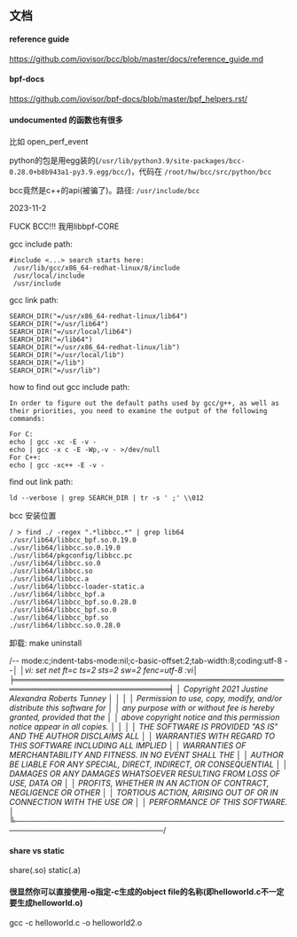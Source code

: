 ## 文档

#### reference guide

https://github.com/iovisor/bcc/blob/master/docs/reference_guide.md

#### bpf-docs

https://github.com/iovisor/bpf-docs/blob/master/bpf_helpers.rst/

#### undocumented 的函数也有很多

比如 open_perf_event


python的包是用egg装的(`/usr/lib/python3.9/site-packages/bcc-0.28.0+b8b943a1-py3.9.egg/bcc/`)，代码在 `/root/hw/bcc/src/python/bcc`

bcc竟然是c++的api(被骗了)。路径: `/usr/include/bcc`


2023-11-2

FUCK BCC!!!
我用libbpf-CORE

gcc include path:
```
#include <...> search starts here:
 /usr/lib/gcc/x86_64-redhat-linux/8/include
 /usr/local/include
 /usr/include
```

gcc link path:
```
SEARCH_DIR("=/usr/x86_64-redhat-linux/lib64")
SEARCH_DIR("=/usr/lib64")
SEARCH_DIR("=/usr/local/lib64")
SEARCH_DIR("=/lib64")
SEARCH_DIR("=/usr/x86_64-redhat-linux/lib")
SEARCH_DIR("=/usr/local/lib")
SEARCH_DIR("=/lib")
SEARCH_DIR("=/usr/lib")
```


how to find out gcc include path:
```
In order to figure out the default paths used by gcc/g++, as well as their priorities, you need to examine the output of the following commands:

For C:
echo | gcc -xc -E -v -
echo | gcc -x c -E -Wp,-v - >/dev/null
For C++:
echo | gcc -xc++ -E -v -
```

find out link path:
```
ld --verbose | grep SEARCH_DIR | tr -s ' ;' \\012
```


bcc 安装位置
```
/ > find ./ -regex ".*libbcc.*" | grep lib64
./usr/lib64/libbcc_bpf.so.0.19.0
./usr/lib64/libbcc.so.0.19.0
./usr/lib64/pkgconfig/libbcc.pc
./usr/lib64/libbcc.so.0
./usr/lib64/libbcc.so
./usr/lib64/libbcc.a
./usr/lib64/libbcc-loader-static.a
./usr/lib64/libbcc_bpf.a
./usr/lib64/libbcc_bpf.so.0.28.0
./usr/lib64/libbcc_bpf.so.0
./usr/lib64/libbcc_bpf.so
./usr/lib64/libbcc.so.0.28.0
```

卸载: make uninstall


/*-*- mode:c;indent-tabs-mode:nil;c-basic-offset:2;tab-width:8;coding:utf-8 -*-│
│vi: set net ft=c ts=2 sts=2 sw=2 fenc=utf-8                                :vi│
╞══════════════════════════════════════════════════════════════════════════════╡
│ Copyright 2021 Justine Alexandra Roberts Tunney                              │
│                                                                              │
│ Permission to use, copy, modify, and/or distribute this software for         │
│ any purpose with or without fee is hereby granted, provided that the         │
│ above copyright notice and this permission notice appear in all copies.      │
│                                                                              │
│ THE SOFTWARE IS PROVIDED "AS IS" AND THE AUTHOR DISCLAIMS ALL                │
│ WARRANTIES WITH REGARD TO THIS SOFTWARE INCLUDING ALL IMPLIED                │
│ WARRANTIES OF MERCHANTABILITY AND FITNESS. IN NO EVENT SHALL THE             │
│ AUTHOR BE LIABLE FOR ANY SPECIAL, DIRECT, INDIRECT, OR CONSEQUENTIAL         │
│ DAMAGES OR ANY DAMAGES WHATSOEVER RESULTING FROM LOSS OF USE, DATA OR        │
│ PROFITS, WHETHER IN AN ACTION OF CONTRACT, NEGLIGENCE OR OTHER               │
│ TORTIOUS ACTION, ARISING OUT OF OR IN CONNECTION WITH THE USE OR             │
│ PERFORMANCE OF THIS SOFTWARE.                                                │
╚─────────────────────────────────────────────────────────────────────────────*/

#### share vs static

share(.so) static(.a)


#### 很显然你可以直接使用-o指定-c生成的object file的名称(即helloworld.c不一定要生成helloworld.o)
gcc -c helloworld.c -o helloworld2.o
